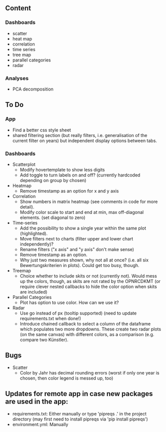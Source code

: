 ## Content
### Dashboards
* scatter
* heat map
* correlation
* time series
* tree map
* parallel categories
* radar

### Analyses
* PCA decomposition

## To Do
### App
* Find a better css style sheet
* shared filtering section (but really filters, i.e. generalisation of the current filter on years) but independent display options between tabs.
### Dashboards
* Scatterplot
  * Modify hovertemplate to show less digits
  * Add toggle to turn labels on and off? (currently hardcoded depending on group by chosen)
* Heatmap
  * Remove timestamp as an option for x and y axis
* Correlation
  * Show numbers in matrix heatmap (see comments in code for more detail).
  * Modify color scale to start and end at min, max off-diagonal elements. (set diagonal to zero)
* Time-series
  * Add the possibility to show a single year within the same plot (highlighted).
  * Move filters next to charts (filter upper and lower chart independently)?
  * Rename filters ("x axis" and "y axis" don't make sense)
  * Remove timestamp as an option.
  * Why just two measures shown, why not all at once? (i.e. all six Bewertungskriterien in plots). Could get too busy, though.
* Treemap
  * Choice whether to include skits or not (currently not). Would mess up the colors, though, as skits are not rated by the OPNRCDKMT (or require clever nested callbacks to hide the color option when skits are included)
* Parallel Categories
  * Plot has option to use color. How can we use it?
* Radar
  * Use go instead of px (tooltip supported) (need to update requirements.txt when done!)
  * Introduce chained callback to select a column of the dataframe which populates two more dropdowns. These create two radar plots (on the same canvas) with different colors, as a comparison (e.g. compare two Künstler).

## Bugs
* Scatter
  * Color by Jahr has decimal rounding errors (worst if only one year is chosen, then color legend is messed up, too)
## Updates for remote app in case new packages are used in the app:
* requirements.txt: Either manually or type 'pipreqs .' in the project directory (may first need to install pipreqs via 'pip install pipreqs')
* environment.yml: Manually
